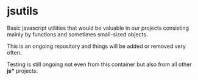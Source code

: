 jsutils
=======

Basic javascript utilities that would be valuable in our projects consisting mainly by functions and sometimes small-sized objects.

This is an ongoing repository and things will be added or removed very often.

Testing is still ongoing not even from this container but also from all other <b>js*</b> projects.


